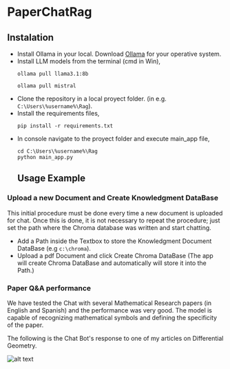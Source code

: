 # PaperChatRag

## Instalation

- Install Ollama in your local. Download [Ollama](https://ollama.com/download) for your operative system.
- Install LLM models from the terminal (cmd in Win), 
  ````
  ollama pull llama3.1:8b
  ````
  ````
  ollama pull mistral
  ````
- Clone the repository in a local proyect folder. (in e.g. `C:\Users\%username%\Rag`).
-  Install the requirements files,
   ````
   pip install -r requirements.txt
   ````
- In console navigate to the proyect folder and execute main_app file,
   ````
   cd C:\Users\%username%\Rag
   python main_app.py
   ````
  ## Usage Example

### Upload a new Document and Create Knowledgment DataBase
This initial procedure must be done every time a new document is uploaded for chat. Once this is done, it is not necessary to repeat the procedure; just set the path where the Chroma database was written and start chatting.

  - Add a Path inside the Textbox to store the Knowledgment Document DataBase (e.g `c:\chroma`).
  - Upload a pdf Document and click Create Chroma DataBase (The app will create Chroma DataBase and automatically will store it into the Path.)

### Paper Q&A performance

We have tested the Chat with several Mathematical Research papers (in English and Spanish) and the performance was very good. The model is capable of recognizing mathematical symbols and defining the specificity of the paper.

The following is the Chat Bot's response to one of my articles on Differential Geometry.

![alt text](https://github.com/manuelquil/PaperChatRag/edit/main//image.jpg?raw=true)




